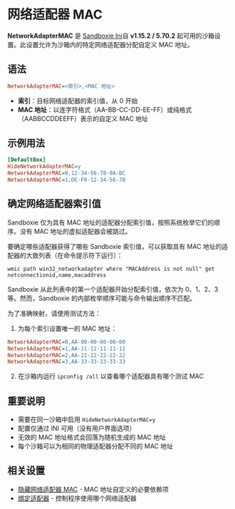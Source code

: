 # 网络适配器 MAC

**NetworkAdapterMAC** 是 [Sandboxie Ini](SandboxieIni.md)自 **v1.15.2 / 5.70.2** 起可用的沙箱设置。此设置允许为沙箱内的特定网络适配器分配自定义 MAC 地址。

## 语法

```ini
NetworkAdapterMAC=<索引>,<MAC 地址>
```

* **索引**：目标网络适配器的索引值，从 0 开始
* **MAC 地址**：以连字符格式（AA-BB-CC-DD-EE-FF）或纯格式（AABBCCDDEEFF）表示的自定义 MAC 地址

## 示例用法

```ini
[DefaultBox]
HideNetworkAdapterMAC=y
NetworkAdapterMAC=0,12-34-56-78-9A-BC
NetworkAdapterMAC=1,DE-F0-12-34-56-78
```

## 确定网络适配器索引值

Sandboxie 仅为具有 MAC 地址的适配器分配索引值，按照系统枚举它们的顺序。没有 MAC 地址的虚拟适配器会被跳过。

要确定哪些适配器获得了哪些 Sandboxie 索引值，可以获取具有 MAC 地址的适配器的大致列表（在命令提示符下运行）：
```
wmic path win32_networkadapter where "MACAddress is not null" get netconnectionid,name,macaddress
```

Sandboxie 从此列表中的第一个适配器开始分配索引值，依次为 0、1、2、3 等。然而，Sandboxie 的内部枚举顺序可能与命令输出顺序不匹配。

为了准确映射，请使用测试方法：

1. 为每个索引设置唯一的 MAC 地址：
```ini
NetworkAdapterMAC=0,AA-00-00-00-00-00
NetworkAdapterMAC=1,AA-11-11-11-11-11
NetworkAdapterMAC=2,AA-22-22-22-22-22
NetworkAdapterMAC=3,AA-33-33-33-33-33
```
2. 在沙箱内运行 `ipconfig /all` 以查看哪个适配器具有哪个测试 MAC

## 重要说明

- 需要在同一沙箱中启用 `HideNetworkAdapterMAC=y`
- 配置仅通过 INI 可用（没有用户界面选项）
- 无效的 MAC 地址格式会回落为随机生成的 MAC 地址
- 每个沙箱可以为相同的物理适配器分配不同的 MAC 地址

## 相关设置

- [隐藏网络适配器 MAC](HideNetworkAdapterMAC.md) - MAC 地址自定义的必要依赖项
- [绑定适配器](BindAdapter.md) - 控制程序使用哪个网络适配器

